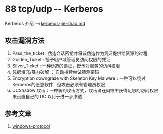 # 88 tcp/udp -- Kerberos

Kerberos 介绍 -->[kerberos-jie-shao.md](../../../网络&系统/duan-kou-xie-yi/kerberos-jie-shao.md "mention")

## 攻击漏洞方法

1. Pass\_the\_ticket : 伪造会话密钥并将该伪造作为凭证提供给资源的过程
2. Golden\_Ticket : 授予用户域管理员访问权限的凭证
3. Silver\_Ticket : 一种伪造的票证，授予对服务的访问权限
4. 凭据填充/暴力破解 ： 自动持续尝试猜测密码
5. Encryption downgrade with Skeleton Key Malware：一种可以绕过Kerberos的恶意软件，但攻击必须有管理员权限
6. DCShadow 攻击：一种新的攻击方式，攻击者在网络中获得足够的访问权限来设置自己的 DC 以用于进一步渗透

## 参考文章

1. [windows-protocol](https://daiker.gitbook.io/windows-protocol/)
